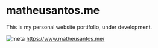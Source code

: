 # matheusantos.me
This is my personal website portifolio, under development. 

![meta](https://user-images.githubusercontent.com/54461204/150844568-32c9bd05-7dd9-485b-aabe-0d3633e788ff.png)
https://www.matheusantos.me/
